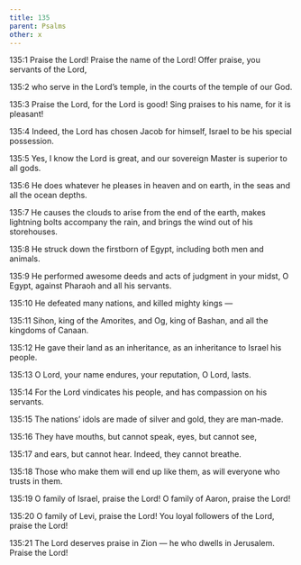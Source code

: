 ```yaml
---
title: 135
parent: Psalms
other: x
---
```



<a name="135:1">135:1</a> Praise the Lord!
Praise the name of the Lord!
Offer praise, you servants of the Lord,

<a name="135:2">135:2</a> who serve in the Lord’s temple,
in the courts of the temple of our God.

<a name="135:3">135:3</a> Praise the Lord, for the Lord is good!
Sing praises to his name, for it is pleasant!

<a name="135:4">135:4</a> Indeed, the Lord has chosen Jacob for himself,
Israel to be his special possession.

<a name="135:5">135:5</a> Yes, I know the Lord is great,
and our sovereign Master is superior to all gods.

<a name="135:6">135:6</a> He does whatever he pleases
in heaven and on earth,
in the seas and all the ocean depths.

<a name="135:7">135:7</a> He causes the clouds to arise from the end of the earth,
makes lightning bolts accompany the rain,
and brings the wind out of his storehouses.

<a name="135:8">135:8</a> He struck down the firstborn of Egypt,
including both men and animals.

<a name="135:9">135:9</a> He performed awesome deeds and acts of judgment
in your midst, O Egypt,
against Pharaoh and all his servants.

<a name="135:10">135:10</a> He defeated many nations,
and killed mighty kings — 

<a name="135:11">135:11</a> Sihon, king of the Amorites,
and Og, king of Bashan,
and all the kingdoms of Canaan.

<a name="135:12">135:12</a> He gave their land as an inheritance,
as an inheritance to Israel his people.

<a name="135:13">135:13</a> O Lord, your name endures,
your reputation, O Lord, lasts.

<a name="135:14">135:14</a> For the Lord vindicates his people,
and has compassion on his servants.

<a name="135:15">135:15</a> The nations’ idols are made of silver and gold,
they are man-made.

<a name="135:16">135:16</a> They have mouths, but cannot speak,
eyes, but cannot see,

<a name="135:17">135:17</a> and ears, but cannot hear.
Indeed, they cannot breathe.

<a name="135:18">135:18</a> Those who make them will end up like them,
as will everyone who trusts in them.

<a name="135:19">135:19</a> O family of Israel, praise the Lord!
O family of Aaron, praise the Lord!

<a name="135:20">135:20</a> O family of Levi, praise the Lord!
You loyal followers of the Lord, praise the Lord!

<a name="135:21">135:21</a> The Lord deserves praise in Zion — 
he who dwells in Jerusalem.
Praise the Lord!